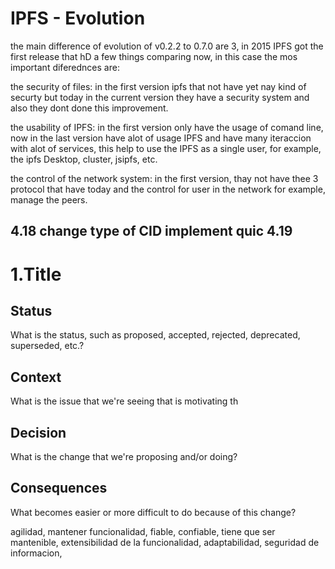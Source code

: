 # IPFS - Evolution

the main difference of evolution of v0.2.2 to 0.7.0 are 3, in 2015 IPFS got the first release that hD a few things comparing now, in this case the mos important diferednces are: 

the security of files: in the first version ipfs that not have yet nay kind of securty but today in the current version they have a security system and also they dont done this improvement.

the usability of IPFS: in the first version only have the usage of comand line, now in  the last version have alot of usage IPFS and have many iteraccion with alot of services, this help to use the IPFS as a single user, for example, the ipfs Desktop, cluster, jsipfs, etc.

the control of the network system: in the first version, thay not have thee 3 protocol that have today and the control for user in the network for example, manage the peers.



4.18
change type of CID
implement quic 
4.19
-



# 1.Title

## Status

What is the status, such as proposed, accepted, rejected, deprecated, superseded, etc.?

## Context

What is the issue that we're seeing that is motivating th

## Decision

What is the change that we're proposing and/or doing?

## Consequences

What becomes easier or more difficult to do because of this change?







agilidad, mantener funcionalidad, fiable, confiable, tiene que ser mantenible, extensibilidad de la funcionalidad, adaptabilidad, seguridad de informacion, 